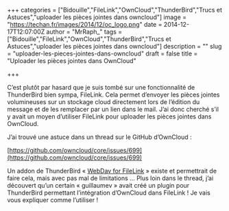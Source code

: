 +++
categories = ["Bidouille","FileLink","OwnCloud","ThunderBird","Trucs et Astuces","uploader les pièces jointes dans owncloud"]
image = "https://techan.fr/images/2014/12/oc_logo.png"
date = 2014-12-17T12:07:00Z
author = "MrRaph_"
tags = ["Bidouille","FileLink","OwnCloud","ThunderBird","Trucs et Astuces","uploader les pièces jointes dans owncloud"]
description = ""
slug = "uploader-les-pieces-jointes-dans-owncloud"
draft = false
title = "Uploader les pièces jointes dans OwnCloud"

+++


C’est plutôt par hasard que je suis tombé sur une fonctionnalité de ThunderBird bien sympa, FileLink. Cela permet d’envoyer les pièces jointes volumineuses sur un stockage cloud directement lors de l’édition du message et de les remplacer par un lien dans le mail. J’ai donc cherché s’il y avait un moyen d’utiliser FileLink pour uploader les pièces jointes dans OwnCloud.  
  
 J’ai trouvé une astuce dans un thread sur le GitHub d’OwnCloud :

[https://github.com/owncloud/core/issues/699](https://github.com/owncloud/core/issues/699)

Un addon de ThunderBird « [WebDav for FileLink](https://addons.mozilla.org/en-US/thunderbird/addon/webdav-for-filelink/) » existe et permettrait de faire cela, mais avec pas mal de limitations … Plus loin dans le thread, j’ai découvert qu’un certain « guillaumev » avait créé un plugin pour ThunderBird permettant l’intégration d’OwnCloud dans FileLink ! Je vais vous expliquer comme l’utiliser ! 